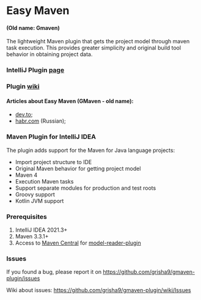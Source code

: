 Easy Maven
==================

#### (Old name: Gmaven)

The lightweight Maven plugin that gets the project model through maven task execution.
This provides greater simplicity and original build tool behavior in obtaining project data.

### IntelliJ Plugin [page](https://plugins.jetbrains.com/plugin/22370-gmaven)

### Plugin [wiki](https://github.com/grisha9/gmaven-plugin/wiki)

#### Articles about Easy Maven (GMaven - old name):

- [dev.to](https://dev.to/grisha9/my-intellij-idea-plugin-for-maven-support-gmaven-cn9);
- [habr.com](https://habr.com/ru/articles/753828/) (Russian);


### Maven Plugin for IntelliJ IDEA

The plugin adds support for the Maven for Java language projects:
 - Import project structure to IDE
 - Original Maven behavior for getting project model
- Maven 4
 - Execution Maven tasks 
 - Support separate modules for production and test roots
 - Groovy support
 - Kotlin JVM support


### Prerequisites

1. IntelliJ IDEA 2021.3+
2. Maven 3.3.1+
3. Access to [Maven Central](https://mvnrepository.com/artifact/io.github.grisha9/maven-model-reader-plugin)
   for [model-reader-plugin](https://github.com/grisha9/maven-model-reader)


### Issues
If you found a bug, please report it on https://github.com/grisha9/gmaven-plugin/issues

Wiki about issues: https://github.com/grisha9/gmaven-plugin/wiki/Issues



